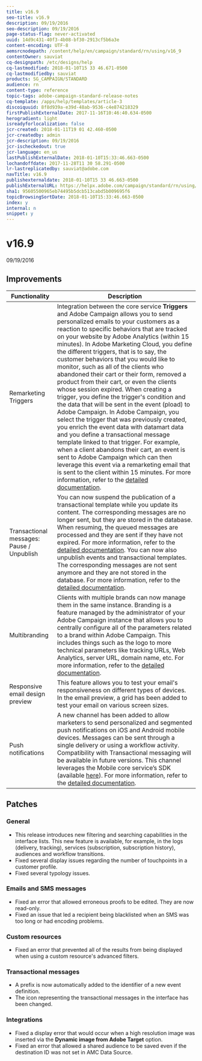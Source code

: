 ```yaml
---
title: v16.9
seo-title: v16.9
description: 09/19/2016
seo-description: 09/19/2016
page-status-flag: never-activated
uuid: 14d9c431-40f3-4b08-bf30-2913cf5b6a3e
content-encoding: UTF-8
aemsrcnodepath: /content/help/en/campaign/standard/rn/using/v16_9
contentOwner: sauviat
cq-designpath: /etc/designs/help
cq-lastmodified: 2018-01-10T15 33 46.671-0500
cq-lastmodifiedby: sauviat
products: SG_CAMPAIGN/STANDARD
audience: rn
content-type: reference
topic-tags: adobe-campaign-standard-release-notes
cq-template: /apps/help/templates/article-3
discoiquuid: 8f8d939a-e39d-48ab-9536-c4e874218329
firstPublishExternalDate: 2017-11-16T10:46:40.634-0500
herogradient: light
isreadyforlocalization: false
jcr-created: 2018-01-11T19 01 42.460-0500
jcr-createdby: admin
jcr-description: 09/19/2016
jcr-ischeckedout: true
jcr-language: en_us
lastPublishExternalDate: 2018-01-10T15:33:46.663-0500
lochandoffdate: 2017-11-28T11 30 58.291-0500
lr-lastreplicatedby: sauviat@adobe.com
navTitle: v16.9
publishexternaldate: 2018-01-10T15 33 46.663-0500
publishExternalURL: https://helpx.adobe.com/campaign/standard/rn/using/v16_9.html
sha1: 95605500965eb74495b5dcb513cabd5b009695f6
topicBrowsingSortDate: 2018-01-10T15:33:46.663-0500
index: y
internal: n
snippet: y
---
```


# v16.9

09/19/2016

## Improvements

|  Functionality  | Description  |
|---|---|
|  Remarketing Triggers  | Integration between the core service **Triggers** and Adobe Campaign allows you to send personalized emails to your customers as a reaction to specific behaviors that are tracked on your website by Adobe Analytics (within 15 minutes). In Adobe Marketing Cloud, you define the different triggers, that is to say, the customer behaviors that you would like to monitor, such as all of the clients who abandoned their cart or their form, removed a product from their cart, or even the clients whose session expired. When creating a trigger, you define the trigger's condition and the data that will be sent in the event (pload) to Adobe Campaign. In Adobe Campaign, you select the trigger that was previously created, you enrich the event data with datamart data and you define a transactional message template linked to that trigger. For example, when a client abandons their cart, an event is sent to Adobe Campaign which can then leverage this event via a remarketing email that is sent to the client within 15 minutes. For more information, refer to the [detailed documentation](../../integrating/using/about-marketing-cloud-triggers.md).  |
|  Transactional messages: Pause / Unpublish  | You can now suspend the publication of a transactional template while you update its content. The corresponding messages are no longer sent, but they are stored in the database. When resuming, the queued messages are processed and they are sent if they have not expired. For more information, refer to the [detailed documentation](../../channels/using/event-transactional-messages.md#suspending-a-transactional-message-publication). You can now also unpublish events and transactional templates. The corresponding messages are not sent anymore and they are not stored in the database. For more information, refer to the [detailed documentation](../../channels/using/event-transactional-messages.md#unpublishing-a-transactional-message).  |
|  Multibranding  | Clients with multiple brands can now manage them in the same instance. Branding is a feature managed by the administrator of your Adobe Campaign instance that allows you to centrally configure all of the parameters related to a brand within Adobe Campaign. This includes things such as the logo to more technical parameters like tracking URLs, Web Analytics, server URL, domain name, etc. For more information, refer to the [detailed documentation](../../administration/using/branding.md).  |
|  Responsive email design preview  | This feature allows you to test your email's responsiveness on different types of devices. In the email preview, a grid has been added to test your email on various screen sizes.  |
|  Push notifications  | A new channel has been added to allow marketers to send personalized and segmented push notifications on iOS and Android mobile devices. Messages can be sent through a single delivery or using a workflow activity. Compatibility with Transactional messaging will be available in future versions. This channel leverages the Mobile core service’s SDK (available [here](https://marketing.adobe.com/developer/gallery/marketing-cloud-mobile-libraries)). For more information, refer to the [detailed documentation](../../channels/using/about-push-notifications.md).  |

## Patches

### General

* This release introduces new filtering and searching capabilities in the interface lists. This new feature is available, for example, in the logs (delivery, tracking), services (subscription, subscription history), audiences and workflow transitions.
* Fixed several display issues regarding the number of touchpoints in a customer profile.
* Fixed several typology issues.

### Emails and SMS messages

* Fixed an error that allowed erroneous proofs to be edited. They are now read-only. 
* Fixed an issue that led a recipient being blacklisted when an SMS was too long or had encoding problems.

### Custom resources

* Fixed an error that prevented all of the results from being displayed when using a custom resource's advanced filters.

### Transactional messages

* A prefix is now automatically added to the identifier of a new event definition.
* The icon representing the transactional messages in the interface has been changed.

### Integrations

* Fixed a display error that would occur when a high resolution image was inserted via the **Dynamic image from Adobe Target** option.
* Fixed an error that allowed a shared audience to be saved even if the destination ID was not set in AMC Data Source.

